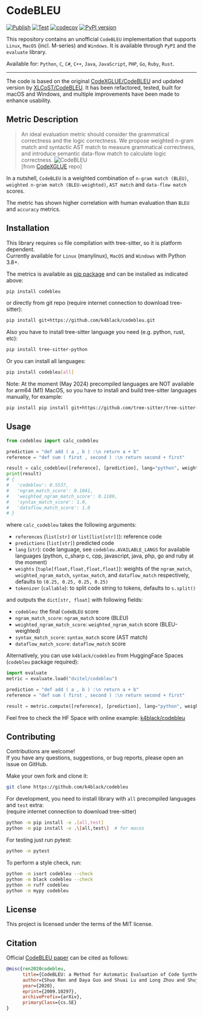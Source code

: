 # CodeBLEU
[![Publish](https://github.com/k4black/codebleu/actions/workflows/publish.yml/badge.svg)](https://github.com/k4black/codebleu/actions/workflows/publish.yml)
[![Test](https://github.com/k4black/codebleu/actions/workflows/test.yml/badge.svg?event=push)](https://github.com/k4black/codebleu/actions/workflows/test.yml)
[![codecov](https://codecov.io/gh/k4black/codebleu/branch/main/graph/badge.svg?token=60BIFPWRCE)](https://codecov.io/gh/k4black/codebleu)
[![PyPI version](https://badge.fury.io/py/codebleu.svg)](https://badge.fury.io/py/codebleu)


This repository contains an unofficial `CodeBLEU` implementation that supports `Linux`, `MacOS` (incl. M-series) and `Windows`. It is available through `PyPI` and the `evaluate` library.

Available for: `Python`, `C`, `C#`, `C++`, `Java`, `JavaScript`, `PHP`, `Go`, `Ruby`, `Rust`.

---

The code is based on the original [CodeXGLUE/CodeBLEU](https://github.com/microsoft/CodeXGLUE/tree/main/Code-Code/code-to-code-trans/evaluator/CodeBLEU) and updated version by [XLCoST/CodeBLEU](https://github.com/reddy-lab-code-research/XLCoST/tree/main/code/translation/evaluator/CodeBLEU).  It has been refactored, tested, built for macOS and Windows, and multiple improvements have been made to enhance usability.

## Metric Description

> An ideal evaluation metric should consider the grammatical correctness and the logic correctness.
> We propose weighted n-gram match and syntactic AST match to measure grammatical correctness, and introduce semantic data-flow match to calculate logic correctness.
> ![CodeBLEU](CodeBLEU.jpg)  
[from [CodeXGLUE](https://github.com/microsoft/CodeXGLUE/tree/main/Code-Code/code-to-code-trans/evaluator/CodeBLEU) repo]

In a nutshell, `CodeBLEU` is a weighted combination of `n-gram match (BLEU)`, `weighted n-gram match (BLEU-weighted)`, `AST match` and `data-flow match` scores.

The metric has shown higher correlation with human evaluation than `BLEU` and `accuracy` metrics.


## Installation

This library requires `so` file compilation with tree-sitter, so it is platform dependent.  
Currently available for `Linux` (manylinux), `MacOS` and `Windows` with Python 3.8+.

The metrics is available as [pip package](https://pypi.org/project/codebleu/) and can be installed as indicated above:
```bash
pip install codebleu
```
or directly from git repo (require internet connection to download tree-sitter):
```bash
pip install git+https://github.com/k4black/codebleu.git
```

Also you have to install tree-sitter language you need (e.g. python, rust, etc):
```bash
pip install tree-sitter-python
```
Or you can install all languages:
```bash
pip install codebleu[all]
```

Note: At the moment (May 2024) precompiled languages are NOT available for arm64 (M1) MacOS, so you have to install and build tree-sitter languages manually, for example:
```bash
pip install pip install git+https://github.com/tree-sitter/tree-sitter-python.git
```


## Usage 

```python
from codebleu import calc_codebleu

prediction = "def add ( a , b ) :\n return a + b"
reference = "def sum ( first , second ) :\n return second + first"

result = calc_codebleu([reference], [prediction], lang="python", weights=(0.25, 0.25, 0.25, 0.25), tokenizer=None)
print(result)
# {
#   'codebleu': 0.5537, 
#   'ngram_match_score': 0.1041, 
#   'weighted_ngram_match_score': 0.1109, 
#   'syntax_match_score': 1.0, 
#   'dataflow_match_score': 1.0
# }
```
where `calc_codebleu` takes the following arguments:
- `references` (`list[str]` or `list[list[str]]`): reference code
- `predictions` (`list[str]`) predicted code
- `lang` (`str`): code language, see `codebleu.AVAILABLE_LANGS` for available languages (python, c_sharp c, cpp, javascript, java, php, go and ruby at the moment)
- `weights` (`tuple[float,float,float,float]`): weights of the `ngram_match`, `weighted_ngram_match`, `syntax_match`, and `dataflow_match` respectively, defaults to `(0.25, 0.25, 0.25, 0.25)`
- `tokenizer` (`callable`): to split code string to tokens, defaults to `s.split()`

and outputs the `dict[str, float]` with following fields:
- `codebleu`: the final `CodeBLEU` score
- `ngram_match_score`: `ngram_match` score (BLEU)
- `weighted_ngram_match_score`: `weighted_ngram_match` score (BLEU-weighted)
- `syntax_match_score`: `syntax_match` score (AST match)
- `dataflow_match_score`: `dataflow_match` score

Alternatively, you can use `k4black/codebleu` from HuggingFace Spaces (`codebleu` package required):
```python
import evaluate
metric = evaluate.load("dvitel/codebleu")

prediction = "def add ( a , b ) :\n return a + b"
reference = "def sum ( first , second ) :\n return second + first"

result = metric.compute([reference], [prediction], lang="python", weights=(0.25, 0.25, 0.25, 0.25))
```

Feel free to check the HF Space with online example: [k4black/codebleu](https://huggingface.co/spaces/k4black/codebleu) 


## Contributing

Contributions are welcome!  
If you have any questions, suggestions, or bug reports, please open an issue on GitHub.

Make your own fork and clone it:
```bash
git clone https://github.com/k4black/codebleu
```

For development, you need to install library with `all` precompiled languages and `test` extra:  
(require internet connection to download tree-sitter)
```bash
python -m pip install -e .[all,test]
python -m pip install -e .\[all,test\]  # for macos
```

For testing just run pytest:
```bash
python -m pytest
```

To perform a style check, run:
```bash
python -m isort codebleu --check
python -m black codebleu --check
python -m ruff codebleu
python -m mypy codebleu
```


## License

This project is licensed under the terms of the MIT license.


## Citation

Official [CodeBLEU paper](https://arxiv.org/abs/2009.10297) can be cited as follows:
```bibtex
@misc{ren2020codebleu,
      title={CodeBLEU: a Method for Automatic Evaluation of Code Synthesis}, 
      author={Shuo Ren and Daya Guo and Shuai Lu and Long Zhou and Shujie Liu and Duyu Tang and Neel Sundaresan and Ming Zhou and Ambrosio Blanco and Shuai Ma},
      year={2020},
      eprint={2009.10297},
      archivePrefix={arXiv},
      primaryClass={cs.SE}
}
```
